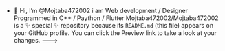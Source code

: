 - 👋 Hi, I’m @Mojtaba472002
i am Web development / Designer
Programmed in C++ / Paython / Flutter
Mojtaba472002/Mojtaba472002 is a ✨ special ✨ repository because its `README.md` (this file) appears on your GitHub profile.
You can click the Preview link to take a look at your changes.
--->
